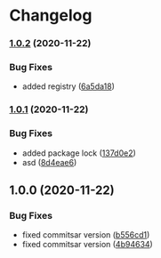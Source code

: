 # Changelog

### [1.0.2](https://www.github.com/lindell/conv-commit-release-test/compare/v1.0.1...v1.0.2) (2020-11-22)


### Bug Fixes

* added registry ([6a5da18](https://www.github.com/lindell/conv-commit-release-test/commit/6a5da18c940ddf2cd12f587710760031856a8ad0))

### [1.0.1](https://www.github.com/lindell/conv-commit-release-test/compare/v1.0.0...v1.0.1) (2020-11-22)


### Bug Fixes

* added package lock ([137d0e2](https://www.github.com/lindell/conv-commit-release-test/commit/137d0e271a746872fa893f391095a06ac225f2a6))
* asd ([8d4eae6](https://www.github.com/lindell/conv-commit-release-test/commit/8d4eae64e041d69e00996fa437b5a9406efd529a))

## 1.0.0 (2020-11-22)


### Bug Fixes

* fixed commitsar version ([b556cd1](https://www.github.com/lindell/conv-commit-release-test/commit/b556cd17b323add2ef58fadbafc2fa06280a8c06))
* fixed commitsar version ([4b94634](https://www.github.com/lindell/conv-commit-release-test/commit/4b94634e0e014b85d1da3cb01af36c749d87d5e3))
